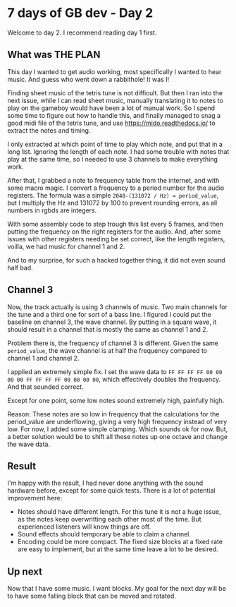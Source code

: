 # 7 days of GB dev - Day 2

Welcome to day 2. I recommend reading day 1 first.

## What was THE PLAN

This day I wanted to get audio working, most specifically I wanted to hear music. And guess who went down a rabbithole! It was I!

Finding sheet music of the tetris tune is not difficult. But then I ran into the next issue, while I can read sheet music, manually translating it to notes to play on the gameboy
would have been a lot of manual work. So I spend some time to figure out how to handle this, and finally managed to snag a good midi file of the tetris tune, and use https://mido.readthedocs.io/ to extract the notes and timing.

I only extracted at which point of time to play which note, and put that in a long list. Ignoring the length of each note. I had some trouble with notes that play at the same time,
so I needed to use 3 channels to make everything work.

After that, I grabbed a note to frequency table from the internet, and with some macro magic. I convert a frequency to a period number for the audio registers.
The formula was a simple `2048-(131072 / Hz) = period_value`, but I multiply the Hz and 131072 by 100 to prevent rounding errors, as all numbers in rgbds are integers.

With some assembly code to step trough this list every 5 frames, and then putting the frequency on the right registers for the audio.
And, after some issues with other registers needing be set correct, like the length registers, voilla, we had music for channel 1 and 2.

And to my surprise, for such a hacked together thing, it did not even sound half bad.

## Channel 3

Now, the track actually is using 3 channels of music. Two main channels for the tune and a third one for sort of a bass line. I figured I could put the baseline on channel 3, the wave channel.
By putting in a square wave, it should result in a channel that is mostly the same as channel 1 and 2.

Problem there is, the frequency of channel 3 is different. Given the same `period_value`, the wave channel is at half the frequency compared to channel 1 and channel 2.

I applied an extremely simple fix. I set the wave data to `FF FF FF FF 00 00 00 00 FF FF FF FF 00 00 00 00`, which effectively doubles the frequency. And that sounded correct.

Except for one point, some low notes sound extremely high, painfully high.

Reason: These notes are so low in frequency that the calculations for the period_value are underflowing, giving a very high frequency instead of very low. For now, I added some simple clamping. Which sounds ok for now. But, a better solution would be to shift all these notes up one octave and change the wave data.

## Result

I'm happy with the result, I had never done anything with the sound hardware before, except for some quick tests. There is a lot of potential improvement here:

* Notes should have different length. For this tune it is not a huge issue, as the notes keep overwritting each other most of the time. But experienced listeners will know things are off.
* Sound effects should temporary be able to claim a channel.
* Encoding could be more compact. The fixed size blocks at a fixed rate are easy to implement, but at the same time leave a lot to be desired.

## Up next

Now that I have some music. I want blocks. My goal for the next day will be to have some falling block that can be moved and rotated.
